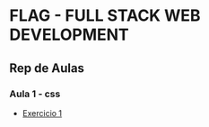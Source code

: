 # FLAG - FULL STACK WEB DEVELOPMENT
## Rep de Aulas
### Aula 1 - css

- [Exercicio 1](/html/aula1/exercicios/ex1/exercicio1.html)


